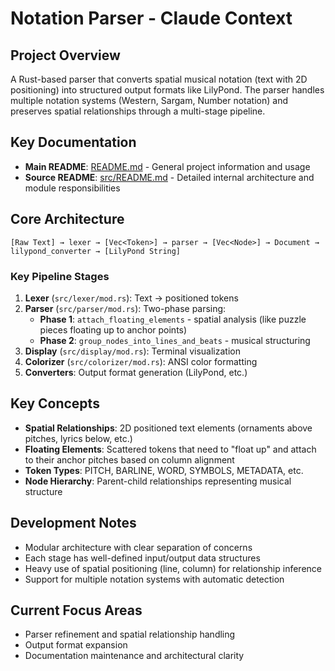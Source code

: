 # Notation Parser - Claude Context

## Project Overview
A Rust-based parser that converts spatial musical notation (text with 2D positioning) into structured output formats like LilyPond. The parser handles multiple notation systems (Western, Sargam, Number notation) and preserves spatial relationships through a multi-stage pipeline.

## Key Documentation
- **Main README**: [README.md](README.md) - General project information and usage
- **Source README**: [src/README.md](src/README.md) - Detailed internal architecture and module responsibilities

## Core Architecture
```
[Raw Text] → lexer → [Vec<Token>] → parser → [Vec<Node>] → Document → lilypond_converter → [LilyPond String]
```

### Key Pipeline Stages
1. **Lexer** (`src/lexer/mod.rs`): Text → positioned tokens
2. **Parser** (`src/parser/mod.rs`): Two-phase parsing:
   - **Phase 1**: `attach_floating_elements` - spatial analysis (like puzzle pieces floating up to anchor points)
   - **Phase 2**: `group_nodes_into_lines_and_beats` - musical structuring
3. **Display** (`src/display/mod.rs`): Terminal visualization
4. **Colorizer** (`src/colorizer/mod.rs`): ANSI color formatting
5. **Converters**: Output format generation (LilyPond, etc.)

## Key Concepts
- **Spatial Relationships**: 2D positioned text elements (ornaments above pitches, lyrics below, etc.)
- **Floating Elements**: Scattered tokens that need to "float up" and attach to their anchor pitches based on column alignment
- **Token Types**: PITCH, BARLINE, WORD, SYMBOLS, METADATA, etc.
- **Node Hierarchy**: Parent-child relationships representing musical structure

## Development Notes
- Modular architecture with clear separation of concerns
- Each stage has well-defined input/output data structures
- Heavy use of spatial positioning (line, column) for relationship inference
- Support for multiple notation systems with automatic detection

## Current Focus Areas
- Parser refinement and spatial relationship handling
- Output format expansion
- Documentation maintenance and architectural clarity